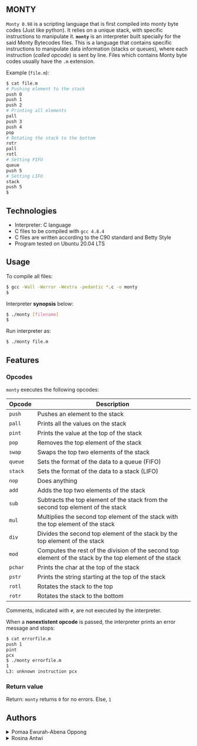 ## MONTY
`Monty 0.98` is a scripting language that is first compiled into monty byte codes (Just like python). It relies on a unique stack, with specific instructions to manipulate it. **`monty`** is an interpreter built specially for the said Monty Bytecodes files.
This is a language that contains specific instructions to manipulate data information (stacks or queues), where each instruction (*called opcode*) is sent by line. Files which contains Monty byte codes usually have the `.m` extension.

Example (`file.m`):
```bash
$ cat file.m
# Pushing element to the stack
push 0
push 1
push 2
# Printing all elements
pall
push 3
push 4
pop
# Rotating the stack to the bottom
rotr
pall
rotl
# Setting FIFO
queue
push 5
# Setting LIFO
stack
push 5
$
```

## Technologies
* Interpreter: C language
* C files to be compiled with `gcc 4.8.4`
* C files are written according to the C90 standard and Betty Style
* Program tested on Ubuntu 20.04 LTS

## Usage
To compile all files:

```bash
$ gcc -Wall -Werror -Wextra -pedantic *.c -o monty
$
```

Interpreter **synopsis** below:

```bash
$ ./monty [filename]
$
```

Run interpreter as:

```bash
$ ./monty file.m

```

## Features
### Opcodes
`monty` executes the following opcodes:

| Opcode | Description |
| -------- | ----------- |
| `push` | Pushes an element to the stack |
| `pall` | Prints all the values on the stack |
| `pint` | Prints the value at the top of the stack |
| `pop` | Removes the top element of the stack |
| `swap` | Swaps the top two elements of the stack |
| `queue` | Sets the format of the data to a queue (FIFO) |
| `stack` | Sets the format of the data to a stack (LIFO) |
| `nop` | Does anything |
| `add` | Adds the top two elements of the stack |
| `sub` | Subtracts the top element of the stack from the second top element of the stack |
| `mul` | Multiplies the second top element of the stack with the top element of the stack |
| `div` | Divides the second top element of the stack by the top element of the stack |
| `mod` | Computes the rest of the division of the second top element of the stack by the top element of the stack |
| `pchar` | Prints the char at the top of the stack |
| `pstr` | Prints the string starting at the top of the stack |
| `rotl` | Rotates the stack to the top |
| `rotr` | Rotates the stack to the bottom |

Comments, indicated with `#`, are not executed by the interpreter.

When a **nonextistent opcode** is passed, the interpreter prints an error message and stops:

```bash
$ cat errorfile.m
push 1
pint
pcx
$ ./monty errorfile.m
1
L3: unknown instruction pcx
```

### Return value
Return: `monty` returns `0` for no errors. Else, `1`

## Authors
<details>
    <summary>Pomaa Ewurah-Abena Oppong</summary>
    <ul>
    <li><a href="https://medium.com/@abenapomaa">Medium</a></li>
    <li><a href="mailto:apowurah@outlook.com">e-mail</a></li>
    </ul>
</details>
<details>
    <summary>Rosina Antwi</summary>
    <ul>
    <li><a href="https://www.github.com/rosyrose1">Github</a></li>
    <li><a href="mailto:rosinaantwi96@gmail.com">e-mail</a></li>
    </ul>
</details>
